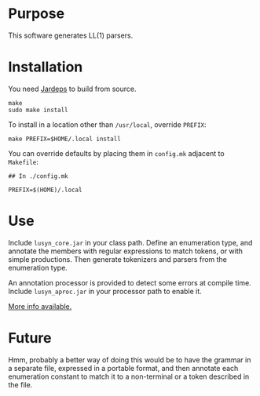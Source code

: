 # Purpose

This software generates LL(1) parsers.

# Installation

You need [Jardeps](https://github.com/simpsonst/jardeps) to build from source.

```
make
sudo make install
```

To install in a location other than `/usr/local`, override `PREFIX`:

```
make PREFIX=$HOME/.local install
```

You can override defaults by placing them in `config.mk` adjacent to `Makefile`:

```
## In ./config.mk

PREFIX=$(HOME)/.local
```

# Use

Include `lusyn_core.jar` in your class path.
Define an enumeration type, and annotate the members with regular expressions to match tokens, or with simple productions.
Then generate tokenizers and parsers from the enumeration type.

An annotation processor is provided to detect some errors at compile time.
Include `lusyn_aproc.jar` in your processor path to enable it.

[More info available.](https://www.lancaster.ac.uk/~simpsons/software/pkg-lusyn)

# Future

Hmm, probably a better way of doing this would be to have the grammar in a separate file, expressed in a portable format, and then annotate each enumeration constant to match it to a non-terminal or a token described in the file.
